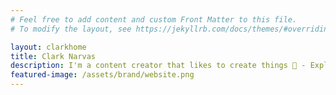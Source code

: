 ```yaml
---
# Feel free to add content and custom Front Matter to this file.
# To modify the layout, see https://jekyllrb.com/docs/themes/#overriding-theme-defaults

layout: clarkhome
title: Clark Narvas
description: I'm a content creator that likes to create things 📸 - Explore my blog!
featured-image: /assets/brand/website.png
---
```


